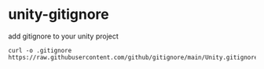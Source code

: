 # unity-gitignore

add gitignore to your unity project
```
curl -o .gitignore https://raw.githubusercontent.com/github/gitignore/main/Unity.gitignore
```
